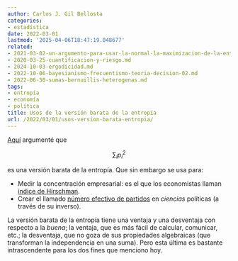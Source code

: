```yaml
---
author: Carlos J. Gil Bellosta
categories:
- estadística
date: 2022-03-01
lastmod: '2025-04-06T18:47:19.048677'
related:
- 2021-03-02-un-argumento-para-usar-la-normal-la-maximizacion-de-la-entropia.md
- 2020-03-25-cuantificacion-y-riesgo.md
- 2024-10-03-ergodicidad.md
- 2022-10-06-bayesianismo-frecuentismo-teoria-decision-02.md
- 2022-06-30-sumas-bernuillis-heterogenas.md
tags:
- entropía
- economía
- política
title: Usos de la versión barata de la entropía
url: /2022/03/01/usos-version-barata-entropia/
---
```


[Aquí](https://datanalytics.com/2021/03/02/un-argumento-para-usar-la-normal-la-maximizacion-de-la-entropia/)
argumenté que

$$\sum_i p^2_i$$

es una versión barata de la entropía. Que sin embargo se usa para:
* Medir la concentración empresarial: es el que los economistas llaman [índice de Hirschman](https://es.wikipedia.org/wiki/%C3%8Dndice_de_Herfindahl).
* Crear el llamado [número efectivo de partidos](/2017/01/25/el-numero-efectivo-de-partidos/) en _ciencias_ políticas (a través de su inverso).

La versión barata de la entropía tiene una ventaja y una desventaja con respecto a la _buena_; la ventaja, que es más fácil de calcular, comunicar, etc.; la desventaja, que no goza de sus propiedades algebraicas (que transforman la independencia en una suma). Pero esta última es bastante intrascendente para los dos fines que menciono hoy.